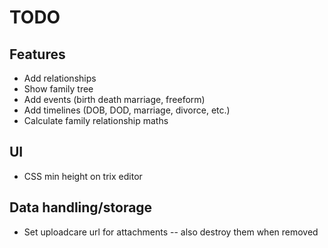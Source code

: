 # TODO

## Features

- Add relationships
- Show family tree
- Add events (birth death marriage, freeform)
- Add timelines (DOB, DOD, marriage, divorce, etc.)
- Calculate family relationship maths

## UI

- CSS min height on trix editor

## Data handling/storage

- Set uploadcare url for attachments
-- also destroy them when removed
